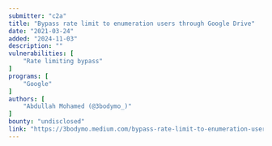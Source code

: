```yaml
---
submitter: "c2a"
title: "Bypass rate limit to enumeration users through Google Drive"
date: "2021-03-24"
added: "2024-11-03"
description: ""
vulnerabilities: [
    "Rate limiting bypass"
]
programs: [
    "Google"
]
authors: [
    "Abdullah Mohamed (@3bodymo_)"
]
bounty: "undisclosed"
link: "https://3bodymo.medium.com/bypass-rate-limit-to-enumeration-users-through-google-drive-ed64e07c879c"
---
```




